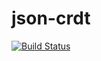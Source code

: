 # json-crdt
[![Build Status](https://travis-ci.org/fthomas/json-crdt.svg?branch=master)](https://travis-ci.org/fthomas/json-crdt)
